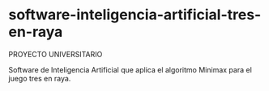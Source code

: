 # software-inteligencia-artificial-tres-en-raya
PROYECTO UNIVERSITARIO

Software de Inteligencia Artificial que aplica el algoritmo Minimax para el juego tres en raya.
